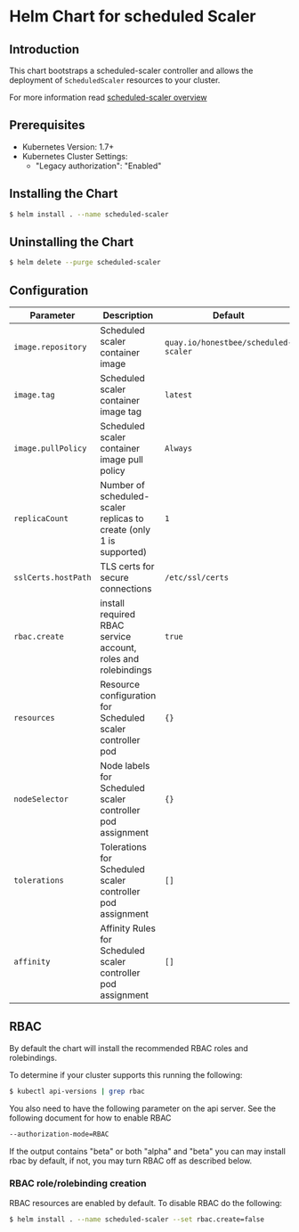 # Helm Chart for scheduled Scaler

## Introduction

This chart bootstraps a scheduled-scaler controller and allows the deployment of `ScheduledScaler` resources to your cluster.

For more information read [scheduled-scaler overview](http://k8s.restdev.com/p/scheduled-scaler.html)

## Prerequisites

* Kubernetes Version: 1.7+
* Kubernetes Cluster Settings:
    * "Legacy authorization": "Enabled"

## Installing the Chart

```bash
$ helm install . --name scheduled-scaler
```

## Uninstalling the Chart

```bash
$ helm delete --purge scheduled-scaler
```

## Configuration

| Parameter                               | Description                                                   | Default                              |
|-----------------------------------------|---------------------------------------------------------------|--------------------------------------|
| `image.repository`                      | Scheduled scaler container image                              | `quay.io/honestbee/scheduled-scaler` |
| `image.tag`                             | Scheduled scaler container image tag                          | `latest`                             |
| `image.pullPolicy`                      | Scheduled scaler container image pull policy                  | `Always`                             |
| `replicaCount`                          | Number of scheduled-scaler replicas to create (only 1 is supported) | `1`                            |
| `sslCerts.hostPath`                     | TLS certs for secure connections                              | `/etc/ssl/certs`                     |
| `rbac.create`                           | install required RBAC service account, roles and rolebindings | `true`                               |
| `resources`                             | Resource configuration for Scheduled scaler controller pod    | `{}`                                 |
| `nodeSelector`                          | Node labels for Scheduled scaler controller pod assignment    | `{}`                                 |
| `tolerations`                           | Tolerations for Scheduled scaler controller pod assignment    | `[]`                                 |
| `affinity`                              | Affinity Rules for Scheduled scaler controller pod assignment | `[]`                                 |

## RBAC

By default the chart will install the recommended RBAC roles and rolebindings.

To determine if your cluster supports this running the following:

```bash
$ kubectl api-versions | grep rbac
```

You also need to have the following parameter on the api server. See the following document for how to enable RBAC

```bash
--authorization-mode=RBAC
```

If the output contains "beta" or both "alpha" and "beta" you can may install rbac by default, if not, you may turn RBAC off as described below.

### RBAC role/rolebinding creation

RBAC resources are enabled by default. To disable RBAC do the following:

```bash
$ helm install . --name scheduled-scaler --set rbac.create=false
```
